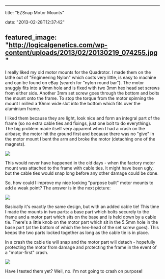 
---
title: "EZSnap Motor Mounts"

date: "2013-02-28T12:37:42"

featured_image: "http://logicalgenetics.com/wp-content/uploads/2013/02/20130219_074255.jpg"
---


I really liked my old motor mounts for the Quadrotor. I made them on the lathe out of "Engineering Nylon" which costs very little, is easy to machine and can be found on eBay (search for "nylon round bar"). The motor snuggly fits into a 9mm hole and is fixed with two 3mm hex head set screws from either side. Another 3mm set screw goes through the bottom and bolts the mount onto the frame. To stop the torque from the motor spinning the mount I milled a 10mm wide slot into the bottom which fits over the aluminium frame.

I liked them because they are light, look nice and form an integral part of the frame (so no extra cable ties and fixings, just one bolt to do everything). The big problem made itself very apparent when I had a crash on the airbase; the motor hit the ground first and because there was no "give" in the motor mount I bent the arm and broke the motor (detaching one of the magnets).

<a href="/images/ezsnap-motor-mounts/20130219_074255.jpg"><img src="/images/ezsnap-motor-mounts/20130219_074255.jpg"/></a>

This would never have happened in the old days - when the factory motor mount was attached to the frame with cable ties. It might have been ugly, but the cable ties would snap long before any other damage could be done.

So, how could I improve my nice looking "purpose built" motor mounts to add a weak point? The answer is in the next picture:

<a href="/images/ezsnap-motor-mounts/20130227_2251051.jpg"><img src="/images/ezsnap-motor-mounts/20130227_2251051.jpg"/></a>

Basically it's exactly the same design, but with an added cable tie! This time I made the mounts in two parts: a base part which bolts securely to the frame and a motor part which sits on the base and is held down by a cable tie. There's a little knob on the motor part which sit in the 5.5mm hole in the base part (at the bottom of which the hex-head of the set screw goes). This keeps the two parts locked together as long as the cable tie is in place. 

In a crash the cable tie will snap and the motor part will detach - hopefully protecting the motor from damage and protecting the frame in the event of a "motor-first" crash.

<a href="/images/ezsnap-motor-mounts/20130227_225453.jpg"><img src="/images/ezsnap-motor-mounts/20130227_225453.jpg"/></a>

Have I tested them yet? Well, no. I'm not going to crash on purpose!